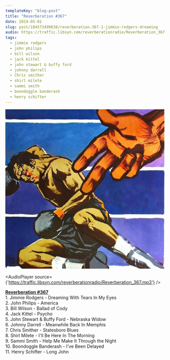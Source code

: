```yaml
---
templateKey: "blog-post"
title: "Reverberation #367"
date: 2019-05-01
slug: post/184573499638/reverberation-367-1-jimmie-rodgers-dreaming
audio: https://traffic.libsyn.com/reverberationradio/Reverberation_367.mp3
tags:
  - jimmie rodgers
  - john philips
  - bill wilson
  - jack kittel
  - john stewart & buffy ford
  - johnny darrell
  - Chris smither
  - shirl milete
  - sammi smith
  - boondoggle banderash
  - henry schifter
---
```


![Reverberation #367](../images/ee406a31009a3c8c354823a9da0cc643dc8e7d0455203b644a387e9f82c36898.jpg)

<AudioPlayer source={'https://traffic.libsyn.com/reverberationradio/Reverberation_367.mp3'} />

<p><b><a href="https://traffic.libsyn.com/reverberationradio/Reverberation_367.mp3">Reverberation #367</a></b><br />1. Jimmie Rodgers - Dreaming With Tears In My Eyes<br />2. John Philips - America <br />3. Bill Wilson - Ballad of Cody<br />4. Jack Kittel - Psycho<br />5. John Stewart &amp; Buffy Ford - Nebraska Widow<br />6. Johnny Darrell - Meanwhile Back In Memphis<br />7. Chris Smither - Statesboro Blues<br />8. Shirl Milete - I'll Be Here In The Morning<br />9. Sammi Smith - Help Me Make It Through the Night<br />10. Boondoggle Banderash - I've Been Delayed<br />11. Henry Schifter - Long John<br /><br /></p>
